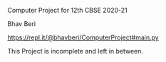 Computer Project for 12th CBSE 2020-21


Bhav Beri


https://repl.it/@bhavberi/ComputerProject#main.py


This Project is incomplete and left in between.
